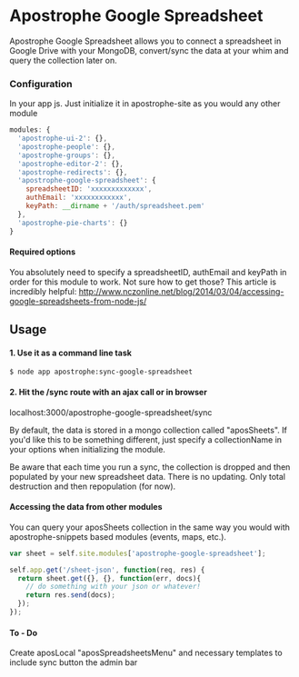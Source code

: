 # Apostrophe Google Spreadsheet

Apostrophe Google Spreadsheet allows you to connect a spreadsheet in Google Drive with your MongoDB, convert/sync the data at your whim and query the collection later on.

### Configuration

In your app js. Just initialize it in apostrophe-site as you would any other module

```javascript
modules: {
  'apostrophe-ui-2': {},
  'apostrophe-people': {},
  'apostrophe-groups': {},
  'apostrophe-editor-2': {},
  'apostrophe-redirects': {},
  'apostrophe-google-spreadsheet': {
    spreadsheetID: 'xxxxxxxxxxxxx',
    authEmail: 'xxxxxxxxxxxx',
    keyPath: __dirname + '/auth/spreadsheet.pem'
  },
  'apostrophe-pie-charts': {}
}
```

#### Required options
You absolutely need to specify a spreadsheetID, authEmail and keyPath in order for this module to work. Not sure how to get those? This article is incredibly helpful: http://www.nczonline.net/blog/2014/03/04/accessing-google-spreadsheets-from-node-js/


## Usage

#### 1. Use it as a command line task
```
$ node app apostrophe:sync-google-spreadsheet
```

####  2. Hit the /sync route with an ajax call or in browser
localhost:3000/apostrophe-google-spreadsheet/sync

By default, the data is stored in a mongo collection called "aposSheets". If you'd like this to be something different, just specify a collectionName in your options when initializing the module.

Be aware that each time you run a sync, the collection is dropped and then populated by your new spreadsheet data. There is no updating. Only total destruction and then repopulation (for now).

#### Accessing the data from other modules

You can query your aposSheets collection in the same way you would with apostrophe-snippets based modules (events, maps, etc.).

```javascript
var sheet = self.site.modules['apostrophe-google-spreadsheet'];

self.app.get('/sheet-json', function(req, res) {
  return sheet.get({}, {}, function(err, docs){
    // do something with your json or whatever!
    return res.send(docs);
  });
});
```

#### To - Do
Create aposLocal "aposSpreadsheetsMenu" and necessary templates to include sync button the admin bar

